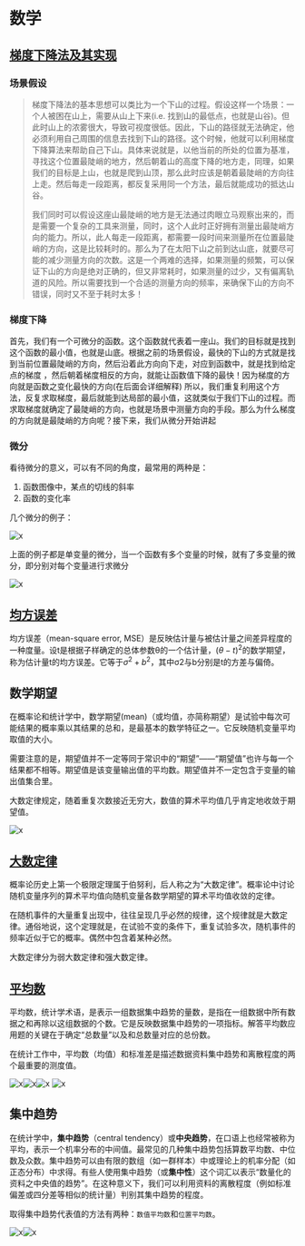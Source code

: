 # 数学

## [梯度下降法及其实现](#梯度下降法及其实现)

### 场景假设

>梯度下降法的基本思想可以类比为一个下山的过程。假设这样一个场景：一个人被困在山上，需要从山上下来(i.e. 找到山的最低点，也就是山谷)。但此时山上的浓雾很大，导致可视度很低。因此，下山的路径就无法确定，他必须利用自己周围的信息去找到下山的路径。这个时候，他就可以利用梯度下降算法来帮助自己下山。具体来说就是，以他当前的所处的位置为基准，寻找这个位置最陡峭的地方，然后朝着山的高度下降的地方走，同理，如果我们的目标是上山，也就是爬到山顶，那么此时应该是朝着最陡峭的方向往上走。然后每走一段距离，都反复采用同一个方法，最后就能成功的抵达山谷。
>
>我们同时可以假设这座山最陡峭的地方是无法通过肉眼立马观察出来的，而是需要一个复杂的工具来测量，同时，这个人此时正好拥有测量出最陡峭方向的能力。所以，此人每走一段距离，都需要一段时间来测量所在位置最陡峭的方向，这是比较耗时的。那么为了在太阳下山之前到达山底，就要尽可能的减少测量方向的次数。这是一个两难的选择，如果测量的频繁，可以保证下山的方向是绝对正确的，但又非常耗时，如果测量的过少，又有偏离轨道的风险。所以需要找到一个合适的测量方向的频率，来确保下山的方向不错误，同时又不至于耗时太多！

### 梯度下降

首先，我们有一个可微分的函数。这个函数就代表着一座山。我们的目标就是找到这个函数的最小值，也就是山底。根据之前的场景假设，最快的下山的方式就是找到当前位置最陡峭的方向，然后沿着此方向向下走，对应到函数中，就是找到给定点的梯度 ，然后朝着梯度相反的方向，就能让函数值下降的最快！因为梯度的方向就是函数之变化最快的方向(在后面会详细解释)
所以，我们重复利用这个方法，反复求取梯度，最后就能到达局部的最小值，这就类似于我们下山的过程。而求取梯度就确定了最陡峭的方向，也就是场景中测量方向的手段。那么为什么梯度的方向就是最陡峭的方向呢？接下来，我们从微分开始讲起

### 微分

看待微分的意义，可以有不同的角度，最常用的两种是：

1. 函数图像中，某点的切线的斜率
2. 函数的变化率

几个微分的例子：

![x](./Resource/单变量微分.png)

上面的例子都是单变量的微分，当一个函数有多个变量的时候，就有了多变量的微分，即分别对每个变量进行求微分

![x](./Resource/多变量微分.png)

## [均方误差](https://baike.baidu.com/item/%E5%9D%87%E6%96%B9%E8%AF%AF%E5%B7%AE/9024810?fr=aladdin)

均方误差（mean-square error, MSE）是反映估计量与被估计量之间差异程度的一种度量。设t是根据子样确定的总体参数θ的一个估计量，$(θ-t)^2$的数学期望，称为估计量t的均方误差。它等于$σ^2+b^2$，其中σ2与b分别是t的方差与偏倚。

## 数学期望

在概率论和统计学中，数学期望(mean)（或均值，亦简称期望）是试验中每次可能结果的概率乘以其结果的总和，是最基本的数学特征之一。它反映随机变量平均取值的大小。

需要注意的是，期望值并不一定等同于常识中的“期望”——“期望值”也许与每一个结果都不相等。期望值是该变量输出值的平均数。期望值并不一定包含于变量的输出值集合里。

大数定律规定，随着重复次数接近无穷大，数值的算术平均值几乎肯定地收敛于期望值。

![x](./Resource/数学期望历史故事.png)

## [大数定律](https://baike.baidu.com/item/%E5%A4%A7%E6%95%B0%E5%AE%9A%E5%BE%8B/410082)

概率论历史上第一个极限定理属于伯努利，后人称之为“大数定律”。概率论中讨论随机变量序列的算术平均值向随机变量各数学期望的算术平均值收敛的定律。

在随机事件的大量重复出现中，往往呈现几乎必然的规律，这个规律就是大数定律。通俗地说，这个定理就是，在试验不变的条件下，重复试验多次，随机事件的频率近似于它的概率。偶然中包含着某种必然。

大数定律分为弱大数定律和强大数定律。

## [平均数](https://baike.baidu.com/item/%E5%B9%B3%E5%9D%87%E6%95%B0/11031224?fromtitle=%E5%9D%87%E5%80%BC&fromid=5922988)

平均数，统计学术语，是表示一组数据集中趋势的量数，是指在一组数据中所有数据之和再除以这组数据的个数。它是反映数据集中趋势的一项指标。解答平均数应用题的关键在于确定“总数量”以及和总数量对应的总份数。

在统计工作中，平均数（均值）和标准差是描述数据资料集中趋势和离散程度的两个最重要的测度值。

![x](./Resource/平均数算法1.png)![x](./Resource/平均数算法2.png)![x](./Resource/平均数算法3.png)
![x](./Resource/平均数性质.png)

## 集中趋势

在统计学中，**集中趋势**（central tendency）或**中央趋势**，在口语上也经常被称为平均，表示一个机率分布的中间值。最常见的几种集中趋势包括算数平均数、中位数及众数。集中趋势可以由有限的数组（如一群样本）中或理论上的机率分配（如正态分布）中求得。有些人使用集中趋势（或**集中性**）这个词汇以表示“数量化的资料之中央值的趋势”。在这种意义下，我们可以利用资料的离散程度（例如标准偏差或四分差等相似的统计量）判别其集中趋势的程度。

取得集中趋势代表值的方法有两种：`数值平均数`和`位置平均数`。

![x](./Resource/数值平均数.png)![x](./Resource/位置平均数.png)